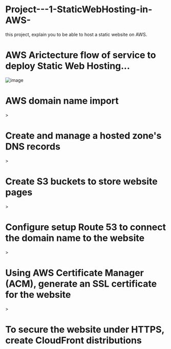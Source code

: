 # Project---1-StaticWebHosting-in-AWS-
this project, explain you to be able to host a static website on AWS.

<h1>AWS Arictecture flow of service to deploy Static Web Hosting... </h1>


![image](https://user-images.githubusercontent.com/110226727/235321512-09045338-dd40-4583-b011-d022052731d5.png)

<h1>AWS domain name import</h1>
>
<h1>Create and manage a hosted zone's DNS records</h1>
>
<h1>Create S3 buckets to store website pages</h1>
>
<h1>Configure setup Route 53 to connect the domain name to the website</h1>
>
<h1>Using AWS Certificate Manager (ACM), generate an SSL certificate for the website</h1>
>
<h1>To secure the website under HTTPS, create CloudFront distributions</h1>


